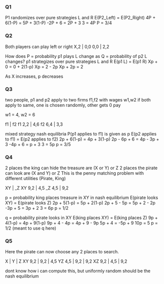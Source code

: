 ### Q1
P1 randomizes over pure strategies L and R
E(P2_Left) = E(P2_Right)
4P + 6(1-P) = 5P + 3(1-P)
-2P + 6 = 2P + 3
3 = 4P
P = 3/4

### Q2
Both players can play left or right
X,2 | 0,0
0,0 | 2,2

How does P = probability p1 plays L change as Q = probability of p2 L changes?
p1 strategizes over pure strategies L and R
E(p1 L) = E(p1 R)
Xp + 0 = 0 + 2(1-p)
Xp = 2 - 2p
Xp + 2p = 2

As X increases, p decreases

### Q3
two people, p1 and p2 apply to two firms f1,f2 with wages w1,w2
if both apply to same, one is chosen randomly, other gets 0 pay

w1 = 4, w2 = 6

   f1  | f2
f1 2,2 | 4,6
f2 6,4 | 3,3

mixed strategy nash equilibria
P(p1 applies to f1) is given as p
E(p2 applies to f1) = E(p2 applies to f2)
2p + 6(1-p) = 4p + 3(1-p)
2p - 6p + 6 = 4p - 3p + 3
-4p + 6 = p + 3
3 = 5p
p = 3/5

### Q4

2 places the king can hide the treasure are (X or Y) or Z
2 places the pirate can look are (X and Y) or Z
This is the penny matching problem with different utilities
(Pirate, King)

   XY  | _Z
XY 9,2 | 4,5
_Z 4,5 | 9,2

p = probability king places treasure in XY in nash equilibrium
E(pirate looks XY) = E(pirate looks Z)
2p + 5(1-p) = 5p + 2(1-p)
2p + 5 - 5p = 5p + 2 - 2p
-3p + 5 = 3p + 2
3 = 6p
p = 1/2

q = probability pirate looks in XY
E(king places XY) = E(king places Z)
9p + 4(1-p) = 4p + 9(1-p)
9p + 4 - 4p = 4p + 9 - 9p
5p + 4 = -5p + 9
10p = 5
p = 1/2
(meant to use q here)

### Q5

Here the pirate can now choose any 2 places to search.

   X   | Y   | Z
XY 9,2 | 9,2 | 4,5 
YZ 4,5 | 9,2 | 9,2 
XZ 9,2 | 4,5 | 9,2

dont know how i can compute this, but uniformly random should be the
nash equilibrium

